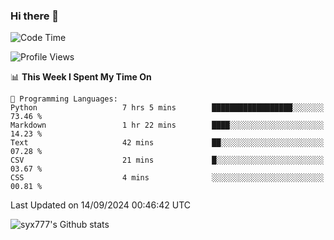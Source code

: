 ### Hi there 👋

<!--
**syx777/syx777** is a ✨ _special_ ✨ repository because its `README.md` (this file) appears on your GitHub profile.

Here are some ideas to get you started:

- 🔭 I’m currently working on ...
- 🌱 I’m currently learning ...
- 👯 I’m looking to collaborate on ...
- 🤔 I’m looking for help with ...
- 💬 Ask me about ...
- 📫 How to reach me: ...
- 😄 Pronouns: ...
- ⚡ Fun fact: ...
-->
<!--START_SECTION:waka-->
![Code Time](http://img.shields.io/badge/Code%20Time-206%20hrs%208%20mins-blue)

![Profile Views](http://img.shields.io/badge/Profile%20Views-0-blue)

📊 **This Week I Spent My Time On** 

```text
💬 Programming Languages: 
Python                   7 hrs 5 mins        ██████████████████░░░░░░░   73.46 % 
Markdown                 1 hr 22 mins        ████░░░░░░░░░░░░░░░░░░░░░   14.23 % 
Text                     42 mins             ██░░░░░░░░░░░░░░░░░░░░░░░   07.28 % 
CSV                      21 mins             █░░░░░░░░░░░░░░░░░░░░░░░░   03.67 % 
CSS                      4 mins              ░░░░░░░░░░░░░░░░░░░░░░░░░   00.81 % 
```


 Last Updated on 14/09/2024 00:46:42 UTC
<!--END_SECTION:waka-->

![syx777's Github stats](https://github-readme-stats-syx777.vercel.app/api?username=syx777&show_icons=true&count_private=true)
